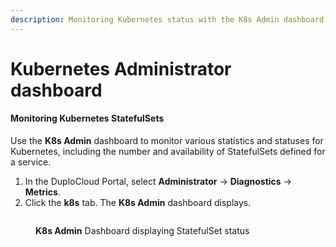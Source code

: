 ```yaml
---
description: Monitoring Kubernetes status with the K8s Admin dashboard
---
```


# Kubernetes Administrator dashboard

#### Monitoring Kubernetes StatefulSets&#x20;

Use the **K8s Admin** dashboard to monitor various statistics and statuses for Kubernetes, including the number and availability of StatefulSets defined for a service.

1. In the DuploCloud Portal, select **Administrator** -> **Diagnostics** -> **Metrics**.
2. Click the **k8s** tab. The **K8s Admin** dashboard displays.

<figure><img src="../../../.gitbook/assets/k8_statefulSet_dash.png" alt=""><figcaption><p><strong>K8s Admin</strong> Dashboard displaying StatefulSet status</p></figcaption></figure>

